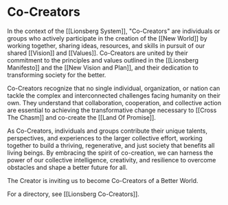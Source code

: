 # Co-Creators

In the context of the [[Lionsberg System]], "Co-Creators" are individuals or groups who actively participate in the creation of the [[New World]] by working together, sharing ideas, resources, and skills in pursuit of our shared [[Vision]] and [[Values]].  Co-Creators are united by their commitment to the principles and values outlined in the [[Lionsberg Manifesto]] and the [[New Vision and Plan]], and their dedication to transforming society for the better.

Co-Creators recognize that no single individual, organization, or nation can tackle the complex and interconnected challenges facing humanity on their own. They understand that collaboration, cooperation, and collective action are essential to achieving the transformative change necessary to [[Cross The Chasm]] and co-create the [[Land Of Promise]].

As Co-Creators, individuals and groups contribute their unique talents, perspectives, and experiences to the larger collective effort, working together to build a thriving, regenerative, and just society that benefits all living beings. By embracing the spirit of co-creation, we can harness the power of our collective intelligence, creativity, and resilience to overcome obstacles and shape a better future for all.

The Creator is inviting us to become Co-Creators of a Better World. 

For a directory, see [[Lionsberg Co-Creators]].  